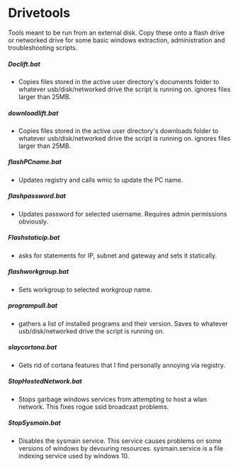 # Drivetools
Tools meant to be run from an external disk.
Copy these onto a flash drive or networked drive for some basic windows extraction, administration and troubleshooting scripts.


##### Doclift.bat
* Copies files stored in the active user directory's documents folder to whatever usb/disk/networked drive the script is running on. ignores files larger than 25MB.

##### downloadlift.bat
* Copies files stored in the active user directory's downloads folder to whatever usb/disk/networked drive the script is running on. ignores files larger than 25MB.

##### flashPCname.bat
* Updates registry and calls wmic to update the PC name.

##### flashpassword.bat
* Updates password for selected username. Requires admin permissions obviously.

##### Flashstaticip.bat
* asks for statements for IP, subnet and gateway and sets it statically.

##### flashworkgroup.bat
* Sets workgroup to selected workgroup name.

##### programpull.bat
* gathers a list of installed programs and their version. Saves to whatever usb/disk/networked drive the script is running on.

##### slaycortona.bat
* Gets rid of cortana features that I find personally annoying via registry.

##### StopHostedNetwork.bat
* Stops garbage windows services from attempting to host a wlan network. This fixes rogue ssid broadcast problems.

##### StopSysmain.bat
* Disables the sysmain service. This service causes problems on some versions of windows by devouring resources. sysmain.service is a file indexing service used by windows 10. 



